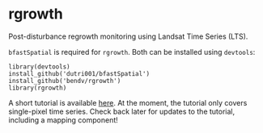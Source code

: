 # rgrowth
Post-disturbance regrowth monitoring using Landsat Time Series (LTS).

`bfastSpatial` is required for `rgrowth`. Both can be installed using `devtools`:

```
library(devtools)
install_github('dutri001/bfastSpatial')
install_github('bendv/rgrowth')
library(rgrowth)
```

A short tutorial is available [here](http://bendv.github.io/rgrowth). At the moment, the tutorial only covers single-pixel time series. Check back later for updates to the tutorial, including a mapping component!
